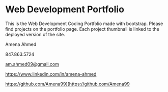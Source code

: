 # Web Development Portfolio
This is the Web Development Coding Portfolio made with bootstrap. Please find projects on the portfolio page. Each project thumbnail is linked to the deployed version of the site. 

Amena Ahmed

847.863.5724

am.ahmed09@gmail.com

<https://www.linkedin.com/in/amena-ahmed>

<https://github.com/Amena99](https://github.com/Amena99>
